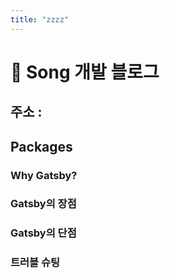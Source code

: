 ```yaml
---
title: "zzzz"
---
```

# 🚀 Song 개발 블로그
## 주소 : 

## Packages

### Why Gatsby?





### Gatsby의 장점

### Gatsby의 단점

### 트러블 슈팅
